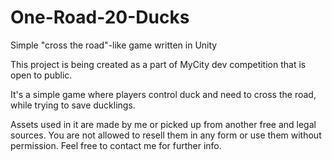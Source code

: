 # One-Road-20-Ducks
Simple "cross the road"-like game written in Unity

This project is being created as a part of MyCity dev competition that is open to public.

It's a simple game where players control duck and need to cross the road, while trying to save ducklings.

Assets used in it are made by me or picked up from another free and legal sources.
You are not allowed to resell them in any form or use them without permission.
Feel free to contact me for further info.

 



